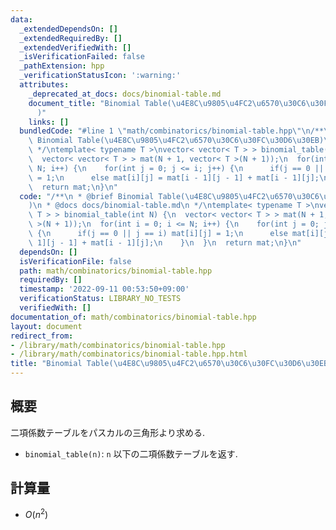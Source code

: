 ```yaml
---
data:
  _extendedDependsOn: []
  _extendedRequiredBy: []
  _extendedVerifiedWith: []
  _isVerificationFailed: false
  _pathExtension: hpp
  _verificationStatusIcon: ':warning:'
  attributes:
    _deprecated_at_docs: docs/binomial-table.md
    document_title: "Binomial Table(\u4E8C\u9805\u4FC2\u6570\u30C6\u30FC\u30D6\u30EB\
      )"
    links: []
  bundledCode: "#line 1 \"math/combinatorics/binomial-table.hpp\"\n/**\n * @brief\
    \ Binomial Table(\u4E8C\u9805\u4FC2\u6570\u30C6\u30FC\u30D6\u30EB)\n * @docs docs/binomial-table.md\n\
    \ */\ntemplate< typename T >\nvector< vector< T > > binomial_table(int N) {\n\
    \  vector< vector< T > > mat(N + 1, vector< T >(N + 1));\n  for(int i = 0; i <=\
    \ N; i++) {\n    for(int j = 0; j <= i; j++) {\n      if(j == 0 || j == i) mat[i][j]\
    \ = 1;\n      else mat[i][j] = mat[i - 1][j - 1] + mat[i - 1][j];\n    }\n  }\n\
    \  return mat;\n}\n"
  code: "/**\n * @brief Binomial Table(\u4E8C\u9805\u4FC2\u6570\u30C6\u30FC\u30D6\u30EB\
    )\n * @docs docs/binomial-table.md\n */\ntemplate< typename T >\nvector< vector<\
    \ T > > binomial_table(int N) {\n  vector< vector< T > > mat(N + 1, vector< T\
    \ >(N + 1));\n  for(int i = 0; i <= N; i++) {\n    for(int j = 0; j <= i; j++)\
    \ {\n      if(j == 0 || j == i) mat[i][j] = 1;\n      else mat[i][j] = mat[i -\
    \ 1][j - 1] + mat[i - 1][j];\n    }\n  }\n  return mat;\n}\n"
  dependsOn: []
  isVerificationFile: false
  path: math/combinatorics/binomial-table.hpp
  requiredBy: []
  timestamp: '2022-09-11 00:53:50+09:00'
  verificationStatus: LIBRARY_NO_TESTS
  verifiedWith: []
documentation_of: math/combinatorics/binomial-table.hpp
layout: document
redirect_from:
- /library/math/combinatorics/binomial-table.hpp
- /library/math/combinatorics/binomial-table.hpp.html
title: "Binomial Table(\u4E8C\u9805\u4FC2\u6570\u30C6\u30FC\u30D6\u30EB)"
---
```

## 概要

二項係数テーブルをパスカルの三角形より求める.

* `binomial_table(n)`: `n` 以下の二項係数テーブルを返す.

## 計算量

* $O(n^2)$
